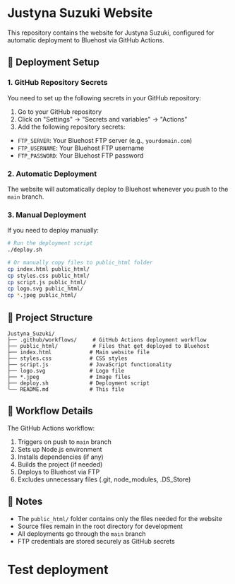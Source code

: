 # Justyna Suzuki Website

This repository contains the website for Justyna Suzuki, configured for automatic deployment to Bluehost via GitHub Actions.

## 🚀 Deployment Setup

### 1. GitHub Repository Secrets

You need to set up the following secrets in your GitHub repository:

1. Go to your GitHub repository
2. Click on "Settings" → "Secrets and variables" → "Actions"
3. Add the following repository secrets:

- `FTP_SERVER`: Your Bluehost FTP server (e.g., `yourdomain.com`)
- `FTP_USERNAME`: Your Bluehost FTP username
- `FTP_PASSWORD`: Your Bluehost FTP password

### 2. Automatic Deployment

The website will automatically deploy to Bluehost whenever you push to the `main` branch.

### 3. Manual Deployment

If you need to deploy manually:

```bash
# Run the deployment script
./deploy.sh

# Or manually copy files to public_html folder
cp index.html public_html/
cp styles.css public_html/
cp script.js public_html/
cp logo.svg public_html/
cp *.jpeg public_html/
```

## 📁 Project Structure

```
Justyna_Suzuki/
├── .github/workflows/     # GitHub Actions deployment workflow
├── public_html/           # Files that get deployed to Bluehost
├── index.html            # Main website file
├── styles.css            # CSS styles
├── script.js             # JavaScript functionality
├── logo.svg              # Logo file
├── *.jpeg                # Image files
├── deploy.sh             # Deployment script
└── README.md             # This file
```

## 🔧 Workflow Details

The GitHub Actions workflow:
1. Triggers on push to `main` branch
2. Sets up Node.js environment
3. Installs dependencies (if any)
4. Builds the project (if needed)
5. Deploys to Bluehost via FTP
6. Excludes unnecessary files (.git, node_modules, .DS_Store)

## 📝 Notes

- The `public_html/` folder contains only the files needed for the website
- Source files remain in the root directory for development
- All deployments go through the `main` branch
- FTP credentials are stored securely as GitHub secrets
# Test deployment
